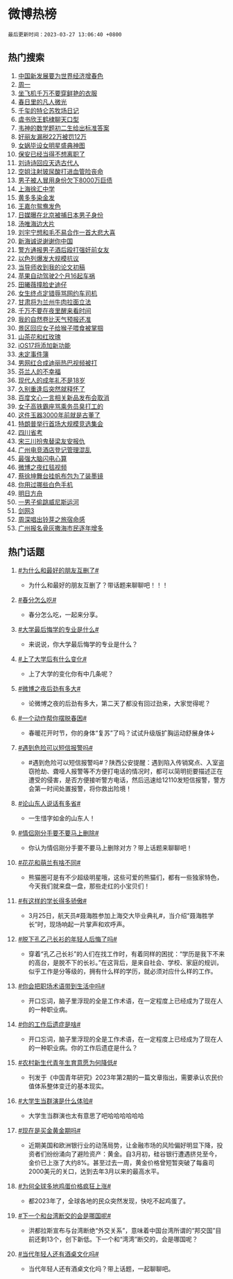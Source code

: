 # 微博热榜

`最后更新时间：2023-03-27 13:06:40 +0800`

## 热门搜索

1. [中国新发展要为世界经济增春色](https://m.weibo.cn/search?containerid=100103type%3D1%26t%3D10%26q%3D%23%E4%B8%AD%E5%9B%BD%E6%96%B0%E5%8F%91%E5%B1%95%E8%A6%81%E4%B8%BA%E4%B8%96%E7%95%8C%E7%BB%8F%E6%B5%8E%E5%A2%9E%E6%98%A5%E8%89%B2%23&stream_entry_id=51&isnewpage=1&extparam=seat%3D1%26pos%3D0%26cate%3D10103%26c_type%3D51%26stream_entry_id%3D51%26filter_type%3Drealtimehot%26dgr%3D0%26display_time%3D1679893598%26pre_seqid%3D167989359896500485297&luicode=10000011&lfid=106003type%253D25%2526t%253D3%2526disable_hot%253D1%2526filter_type%253Drealtimehot)
1. [周一](https://m.weibo.cn/search?containerid=100103type%3D1%26t%3D10%26q%3D%23%E5%91%A8%E4%B8%80%23&stream_entry_id=31&isnewpage=1&extparam=seat%3D1%26flag%3D16%26pos%3D0%26c_type%3D31%26filter_type%3Drealtimehot%26cate%3D5001%26dgr%3D0%26realpos%3D1%26stream_entry_id%3D31%26q%3D%2523%25E5%2591%25A8%25E4%25B8%2580%2523%26band_rank%3D1%26lcate%3D5001%26display_time%3D1679893598%26pre_seqid%3D167989359896500485297&luicode=10000011&lfid=106003type%253D25%2526t%253D3%2526disable_hot%253D1%2526filter_type%253Drealtimehot)
1. [坐飞机千万不要穿鲜艳的衣服](https://m.weibo.cn/search?containerid=100103type%3D1%26t%3D10%26q%3D%23%E5%9D%90%E9%A3%9E%E6%9C%BA%E5%8D%83%E4%B8%87%E4%B8%8D%E8%A6%81%E7%A9%BF%E9%B2%9C%E8%89%B3%E7%9A%84%E8%A1%A3%E6%9C%8D%23&stream_entry_id=31&isnewpage=1&extparam=seat%3D1%26flag%3D2%26pos%3D1%26c_type%3D31%26filter_type%3Drealtimehot%26cate%3D5001%26dgr%3D0%26realpos%3D2%26stream_entry_id%3D31%26q%3D%2523%25E5%259D%2590%25E9%25A3%259E%25E6%259C%25BA%25E5%258D%2583%25E4%25B8%2587%25E4%25B8%258D%25E8%25A6%2581%25E7%25A9%25BF%25E9%25B2%259C%25E8%2589%25B3%25E7%259A%2584%25E8%25A1%25A3%25E6%259C%258D%2523%26band_rank%3D2%26lcate%3D5001%26display_time%3D1679893598%26pre_seqid%3D167989359896500485297&luicode=10000011&lfid=106003type%253D25%2526t%253D3%2526disable_hot%253D1%2526filter_type%253Drealtimehot)
1. [春日里的凡人微光](https://m.weibo.cn/search?containerid=100103type%3D1%26t%3D10%26q%3D%23%E6%98%A5%E6%97%A5%E9%87%8C%E7%9A%84%E5%87%A1%E4%BA%BA%E5%BE%AE%E5%85%89%23&stream_entry_id=31&isnewpage=1&extparam=seat%3D1%26flag%3D0%26pos%3D2%26c_type%3D31%26filter_type%3Drealtimehot%26cate%3D5001%26dgr%3D0%26realpos%3D3%26stream_entry_id%3D31%26q%3D%2523%25E6%2598%25A5%25E6%2597%25A5%25E9%2587%258C%25E7%259A%2584%25E5%2587%25A1%25E4%25BA%25BA%25E5%25BE%25AE%25E5%2585%2589%2523%26band_rank%3D3%26lcate%3D5001%26display_time%3D1679893598%26pre_seqid%3D167989359896500485297&luicode=10000011&lfid=106003type%253D25%2526t%253D3%2526disable_hot%253D1%2526filter_type%253Drealtimehot)
1. [千玺的特仑苏牧场日记](https://m.weibo.cn/search?containerid=100103type%3D1%26t%3D10%26q%3D%23%E5%8D%83%E7%8E%BA%E7%9A%84%E7%89%B9%E4%BB%91%E8%8B%8F%E7%89%A7%E5%9C%BA%E6%97%A5%E8%AE%B0%23&stream_entry_id=31&isnewpage=1&extparam=seat%3D1%26pos%3D3%26c_type%3D31%26filter_type%3Drealtimehot%26adid%3D184126%26cate%3D5001%26dgr%3D0%26stream_entry_id%3D31%26topic_ad%3D1%26q%3D%2523%25E5%258D%2583%25E7%258E%25BA%25E7%259A%2584%25E7%2589%25B9%25E4%25BB%2591%25E8%258B%258F%25E7%2589%25A7%25E5%259C%25BA%25E6%2597%25A5%25E8%25AE%25B0%2523%26band_rank%3D4%26lcate%3D5001%26display_time%3D1679893598%26pre_seqid%3D167989359896500485297&luicode=10000011&lfid=106003type%253D25%2526t%253D3%2526disable_hot%253D1%2526filter_type%253Drealtimehot)
1. [虞书欣王鹤棣聊天口型](https://m.weibo.cn/search?containerid=100103type%3D1%26t%3D10%26q%3D%23%E8%99%9E%E4%B9%A6%E6%AC%A3%E7%8E%8B%E9%B9%A4%E6%A3%A3%E8%81%8A%E5%A4%A9%E5%8F%A3%E5%9E%8B%23&stream_entry_id=31&isnewpage=1&extparam=seat%3D1%26flag%3D0%26pos%3D4%26c_type%3D31%26filter_type%3Drealtimehot%26cate%3D5001%26dgr%3D0%26realpos%3D4%26stream_entry_id%3D31%26q%3D%2523%25E8%2599%259E%25E4%25B9%25A6%25E6%25AC%25A3%25E7%258E%258B%25E9%25B9%25A4%25E6%25A3%25A3%25E8%2581%258A%25E5%25A4%25A9%25E5%258F%25A3%25E5%259E%258B%2523%26band_rank%3D4%26lcate%3D5001%26display_time%3D1679893598%26pre_seqid%3D167989359896500485297&luicode=10000011&lfid=106003type%253D25%2526t%253D3%2526disable_hot%253D1%2526filter_type%253Drealtimehot)
1. [韦神的数学题初二生给出标准答案](https://m.weibo.cn/search?containerid=100103type%3D1%26t%3D10%26q%3D%23%E9%9F%A6%E7%A5%9E%E7%9A%84%E6%95%B0%E5%AD%A6%E9%A2%98%E5%88%9D%E4%BA%8C%E7%94%9F%E7%BB%99%E5%87%BA%E6%A0%87%E5%87%86%E7%AD%94%E6%A1%88%23&stream_entry_id=31&isnewpage=1&extparam=seat%3D1%26flag%3D0%26pos%3D5%26c_type%3D31%26filter_type%3Drealtimehot%26cate%3D5001%26dgr%3D0%26realpos%3D5%26stream_entry_id%3D31%26q%3D%2523%25E9%259F%25A6%25E7%25A5%259E%25E7%259A%2584%25E6%2595%25B0%25E5%25AD%25A6%25E9%25A2%2598%25E5%2588%259D%25E4%25BA%258C%25E7%2594%259F%25E7%25BB%2599%25E5%2587%25BA%25E6%25A0%2587%25E5%2587%2586%25E7%25AD%2594%25E6%25A1%2588%2523%26band_rank%3D5%26lcate%3D5001%26display_time%3D1679893598%26pre_seqid%3D167989359896500485297&luicode=10000011&lfid=106003type%253D25%2526t%253D3%2526disable_hot%253D1%2526filter_type%253Drealtimehot)
1. [好丽友漏税22万被罚12万](https://m.weibo.cn/search?containerid=100103type%3D1%26t%3D10%26q%3D%23%E5%A5%BD%E4%B8%BD%E5%8F%8B%E6%BC%8F%E7%A8%8E22%E4%B8%87%E8%A2%AB%E7%BD%9A12%E4%B8%87%23&stream_entry_id=31&isnewpage=1&extparam=seat%3D1%26flag%3D1%26pos%3D6%26c_type%3D31%26filter_type%3Drealtimehot%26cate%3D5001%26dgr%3D0%26realpos%3D6%26stream_entry_id%3D31%26q%3D%2523%25E5%25A5%25BD%25E4%25B8%25BD%25E5%258F%258B%25E6%25BC%258F%25E7%25A8%258E22%25E4%25B8%2587%25E8%25A2%25AB%25E7%25BD%259A12%25E4%25B8%2587%2523%26band_rank%3D6%26lcate%3D5001%26display_time%3D1679893598%26pre_seqid%3D167989359896500485297&luicode=10000011&lfid=106003type%253D25%2526t%253D3%2526disable_hot%253D1%2526filter_type%253Drealtimehot)
1. [女娲毕设女明星盛典神图](https://m.weibo.cn/search?containerid=100103type%3D1%26t%3D10%26q%3D%23%E5%A5%B3%E5%A8%B2%E6%AF%95%E8%AE%BE%E5%A5%B3%E6%98%8E%E6%98%9F%E7%9B%9B%E5%85%B8%E7%A5%9E%E5%9B%BE%23&stream_entry_id=31&isnewpage=1&extparam=seat%3D1%26pos%3D7%26c_type%3D31%26filter_type%3Drealtimehot%26adid%3D184004%26cate%3D5001%26dgr%3D0%26stream_entry_id%3D31%26topic_ad%3D1%26q%3D%2523%25E5%25A5%25B3%25E5%25A8%25B2%25E6%25AF%2595%25E8%25AE%25BE%25E5%25A5%25B3%25E6%2598%258E%25E6%2598%259F%25E7%259B%259B%25E5%2585%25B8%25E7%25A5%259E%25E5%259B%25BE%2523%26band_rank%3D7%26lcate%3D5001%26display_time%3D1679893598%26pre_seqid%3D167989359896500485297&luicode=10000011&lfid=106003type%253D25%2526t%253D3%2526disable_hot%253D1%2526filter_type%253Drealtimehot)
1. [保安已经当得不想离职了](https://m.weibo.cn/search?containerid=100103type%3D1%26t%3D10%26q%3D%23%E4%BF%9D%E5%AE%89%E5%B7%B2%E7%BB%8F%E5%BD%93%E5%BE%97%E4%B8%8D%E6%83%B3%E7%A6%BB%E8%81%8C%E4%BA%86%23&stream_entry_id=31&isnewpage=1&extparam=seat%3D1%26flag%3D1%26pos%3D8%26c_type%3D31%26filter_type%3Drealtimehot%26cate%3D5001%26dgr%3D0%26realpos%3D7%26stream_entry_id%3D31%26q%3D%2523%25E4%25BF%259D%25E5%25AE%2589%25E5%25B7%25B2%25E7%25BB%258F%25E5%25BD%2593%25E5%25BE%2597%25E4%25B8%258D%25E6%2583%25B3%25E7%25A6%25BB%25E8%2581%258C%25E4%25BA%2586%2523%26band_rank%3D7%26lcate%3D5001%26display_time%3D1679893598%26pre_seqid%3D167989359896500485297&luicode=10000011&lfid=106003type%253D25%2526t%253D3%2526disable_hot%253D1%2526filter_type%253Drealtimehot)
1. [刘诗诗回应天选古代人](https://m.weibo.cn/search?containerid=100103type%3D1%26t%3D10%26q%3D%23%E5%88%98%E8%AF%97%E8%AF%97%E5%9B%9E%E5%BA%94%E5%A4%A9%E9%80%89%E5%8F%A4%E4%BB%A3%E4%BA%BA%23&stream_entry_id=31&isnewpage=1&extparam=seat%3D1%26flag%3D0%26pos%3D9%26c_type%3D31%26filter_type%3Drealtimehot%26cate%3D5001%26dgr%3D0%26realpos%3D8%26stream_entry_id%3D31%26q%3D%2523%25E5%2588%2598%25E8%25AF%2597%25E8%25AF%2597%25E5%259B%259E%25E5%25BA%2594%25E5%25A4%25A9%25E9%2580%2589%25E5%258F%25A4%25E4%25BB%25A3%25E4%25BA%25BA%2523%26band_rank%3D8%26lcate%3D5001%26display_time%3D1679893598%26pre_seqid%3D167989359896500485297&luicode=10000011&lfid=106003type%253D25%2526t%253D3%2526disable_hot%253D1%2526filter_type%253Drealtimehot)
1. [空姐注射玻尿酸打进血管险丧命](https://m.weibo.cn/search?containerid=100103type%3D1%26t%3D10%26q%3D%23%E7%A9%BA%E5%A7%90%E6%B3%A8%E5%B0%84%E7%8E%BB%E5%B0%BF%E9%85%B8%E6%89%93%E8%BF%9B%E8%A1%80%E7%AE%A1%E9%99%A9%E4%B8%A7%E5%91%BD%23&stream_entry_id=31&isnewpage=1&extparam=seat%3D1%26flag%3D2%26pos%3D10%26c_type%3D31%26filter_type%3Drealtimehot%26cate%3D5001%26dgr%3D0%26realpos%3D9%26stream_entry_id%3D31%26q%3D%2523%25E7%25A9%25BA%25E5%25A7%2590%25E6%25B3%25A8%25E5%25B0%2584%25E7%258E%25BB%25E5%25B0%25BF%25E9%2585%25B8%25E6%2589%2593%25E8%25BF%259B%25E8%25A1%2580%25E7%25AE%25A1%25E9%2599%25A9%25E4%25B8%25A7%25E5%2591%25BD%2523%26band_rank%3D9%26lcate%3D5001%26display_time%3D1679893598%26pre_seqid%3D167989359896500485297&luicode=10000011&lfid=106003type%253D25%2526t%253D3%2526disable_hot%253D1%2526filter_type%253Drealtimehot)
1. [男子被人冒用身份欠下8000万巨债](https://m.weibo.cn/search?containerid=100103type%3D1%26t%3D10%26q%3D%23%E7%94%B7%E5%AD%90%E8%A2%AB%E4%BA%BA%E5%86%92%E7%94%A8%E8%BA%AB%E4%BB%BD%E6%AC%A0%E4%B8%8B8000%E4%B8%87%E5%B7%A8%E5%80%BA%23&stream_entry_id=31&isnewpage=1&extparam=seat%3D1%26flag%3D0%26pos%3D11%26c_type%3D31%26filter_type%3Drealtimehot%26cate%3D5001%26dgr%3D0%26realpos%3D10%26stream_entry_id%3D31%26q%3D%2523%25E7%2594%25B7%25E5%25AD%2590%25E8%25A2%25AB%25E4%25BA%25BA%25E5%2586%2592%25E7%2594%25A8%25E8%25BA%25AB%25E4%25BB%25BD%25E6%25AC%25A0%25E4%25B8%258B8000%25E4%25B8%2587%25E5%25B7%25A8%25E5%2580%25BA%2523%26band_rank%3D10%26lcate%3D5001%26display_time%3D1679893598%26pre_seqid%3D167989359896500485297&luicode=10000011&lfid=106003type%253D25%2526t%253D3%2526disable_hot%253D1%2526filter_type%253Drealtimehot)
1. [上海徐汇中学](https://m.weibo.cn/search?containerid=100103type%3D1%26t%3D10%26q%3D%E4%B8%8A%E6%B5%B7%E5%BE%90%E6%B1%87%E4%B8%AD%E5%AD%A6&stream_entry_id=31&isnewpage=1&extparam=seat%3D1%26flag%3D1%26pos%3D12%26c_type%3D31%26filter_type%3Drealtimehot%26cate%3D5001%26dgr%3D0%26realpos%3D11%26stream_entry_id%3D31%26q%3D%25E4%25B8%258A%25E6%25B5%25B7%25E5%25BE%2590%25E6%25B1%2587%25E4%25B8%25AD%25E5%25AD%25A6%26band_rank%3D11%26lcate%3D5001%26display_time%3D1679893598%26pre_seqid%3D167989359896500485297&luicode=10000011&lfid=106003type%253D25%2526t%253D3%2526disable_hot%253D1%2526filter_type%253Drealtimehot)
1. [黄多多染金发](https://m.weibo.cn/search?containerid=100103type%3D1%26t%3D10%26q%3D%23%E9%BB%84%E5%A4%9A%E5%A4%9A%E6%9F%93%E9%87%91%E5%8F%91%23&stream_entry_id=31&isnewpage=1&extparam=seat%3D1%26flag%3D2%26pos%3D13%26c_type%3D31%26filter_type%3Drealtimehot%26cate%3D5001%26dgr%3D0%26realpos%3D12%26stream_entry_id%3D31%26q%3D%2523%25E9%25BB%2584%25E5%25A4%259A%25E5%25A4%259A%25E6%259F%2593%25E9%2587%2591%25E5%258F%2591%2523%26band_rank%3D12%26lcate%3D5001%26display_time%3D1679893598%26pre_seqid%3D167989359896500485297&luicode=10000011&lfid=106003type%253D25%2526t%253D3%2526disable_hot%253D1%2526filter_type%253Drealtimehot)
1. [王嘉尔鸳鸯发色](https://m.weibo.cn/search?containerid=100103type%3D1%26t%3D10%26q%3D%23%E7%8E%8B%E5%98%89%E5%B0%94%E9%B8%B3%E9%B8%AF%E5%8F%91%E8%89%B2%23&stream_entry_id=31&isnewpage=1&extparam=seat%3D1%26flag%3D1%26pos%3D14%26c_type%3D31%26filter_type%3Drealtimehot%26cate%3D5001%26dgr%3D0%26realpos%3D13%26stream_entry_id%3D31%26q%3D%2523%25E7%258E%258B%25E5%2598%2589%25E5%25B0%2594%25E9%25B8%25B3%25E9%25B8%25AF%25E5%258F%2591%25E8%2589%25B2%2523%26band_rank%3D13%26lcate%3D5001%26display_time%3D1679893598%26pre_seqid%3D167989359896500485297&luicode=10000011&lfid=106003type%253D25%2526t%253D3%2526disable_hot%253D1%2526filter_type%253Drealtimehot)
1. [日媒曝在北京被捕日本男子身份](https://m.weibo.cn/search?containerid=100103type%3D1%26t%3D10%26q%3D%23%E6%97%A5%E5%AA%92%E6%9B%9D%E5%9C%A8%E5%8C%97%E4%BA%AC%E8%A2%AB%E6%8D%95%E6%97%A5%E6%9C%AC%E7%94%B7%E5%AD%90%E8%BA%AB%E4%BB%BD%23&stream_entry_id=31&isnewpage=1&extparam=seat%3D1%26flag%3D1%26pos%3D15%26c_type%3D31%26filter_type%3Drealtimehot%26cate%3D5001%26dgr%3D0%26realpos%3D14%26stream_entry_id%3D31%26q%3D%2523%25E6%2597%25A5%25E5%25AA%2592%25E6%259B%259D%25E5%259C%25A8%25E5%258C%2597%25E4%25BA%25AC%25E8%25A2%25AB%25E6%258D%2595%25E6%2597%25A5%25E6%259C%25AC%25E7%2594%25B7%25E5%25AD%2590%25E8%25BA%25AB%25E4%25BB%25BD%2523%26band_rank%3D14%26lcate%3D5001%26display_time%3D1679893598%26pre_seqid%3D167989359896500485297&luicode=10000011&lfid=106003type%253D25%2526t%253D3%2526disable_hot%253D1%2526filter_type%253Drealtimehot)
1. [汤唯海边大片](https://m.weibo.cn/search?containerid=100103type%3D1%26t%3D10%26q%3D%23%E6%B1%A4%E5%94%AF%E6%B5%B7%E8%BE%B9%E5%A4%A7%E7%89%87%23&stream_entry_id=31&isnewpage=1&extparam=seat%3D1%26flag%3D0%26pos%3D16%26c_type%3D31%26filter_type%3Drealtimehot%26adid%3D184158%26cate%3D5001%26dgr%3D0%26realpos%3D15%26stream_entry_id%3D31%26q%3D%2523%25E6%25B1%25A4%25E5%2594%25AF%25E6%25B5%25B7%25E8%25BE%25B9%25E5%25A4%25A7%25E7%2589%2587%2523%26band_rank%3D15%26lcate%3D5001%26display_time%3D1679893598%26pre_seqid%3D167989359896500485297&luicode=10000011&lfid=106003type%253D25%2526t%253D3%2526disable_hot%253D1%2526filter_type%253Drealtimehot)
1. [刘宇宁想和毛不易合作一首大悲大喜](https://m.weibo.cn/search?containerid=100103type%3D1%26t%3D10%26q%3D%23%E5%88%98%E5%AE%87%E5%AE%81%E6%83%B3%E5%92%8C%E6%AF%9B%E4%B8%8D%E6%98%93%E5%90%88%E4%BD%9C%E4%B8%80%E9%A6%96%E5%A4%A7%E6%82%B2%E5%A4%A7%E5%96%9C%23&stream_entry_id=31&isnewpage=1&extparam=seat%3D1%26flag%3D1%26pos%3D17%26c_type%3D31%26filter_type%3Drealtimehot%26cate%3D5001%26dgr%3D0%26realpos%3D16%26stream_entry_id%3D31%26q%3D%2523%25E5%2588%2598%25E5%25AE%2587%25E5%25AE%2581%25E6%2583%25B3%25E5%2592%258C%25E6%25AF%259B%25E4%25B8%258D%25E6%2598%2593%25E5%2590%2588%25E4%25BD%259C%25E4%25B8%2580%25E9%25A6%2596%25E5%25A4%25A7%25E6%2582%25B2%25E5%25A4%25A7%25E5%2596%259C%2523%26band_rank%3D16%26lcate%3D5001%26display_time%3D1679893598%26pre_seqid%3D167989359896500485297&luicode=10000011&lfid=106003type%253D25%2526t%253D3%2526disable_hot%253D1%2526filter_type%253Drealtimehot)
1. [新海诚说谢谢你中国](https://m.weibo.cn/search?containerid=100103type%3D1%26t%3D10%26q%3D%23%E6%96%B0%E6%B5%B7%E8%AF%9A%E8%AF%B4%E8%B0%A2%E8%B0%A2%E4%BD%A0%E4%B8%AD%E5%9B%BD%23&stream_entry_id=31&isnewpage=1&extparam=seat%3D1%26flag%3D1%26pos%3D18%26c_type%3D31%26filter_type%3Drealtimehot%26cate%3D5001%26dgr%3D0%26realpos%3D17%26stream_entry_id%3D31%26q%3D%2523%25E6%2596%25B0%25E6%25B5%25B7%25E8%25AF%259A%25E8%25AF%25B4%25E8%25B0%25A2%25E8%25B0%25A2%25E4%25BD%25A0%25E4%25B8%25AD%25E5%259B%25BD%2523%26band_rank%3D17%26lcate%3D5001%26display_time%3D1679893598%26pre_seqid%3D167989359896500485297&luicode=10000011&lfid=106003type%253D25%2526t%253D3%2526disable_hot%253D1%2526filter_type%253Drealtimehot)
1. [警方通报男子酒后殴打强奸前女友](https://m.weibo.cn/search?containerid=100103type%3D1%26t%3D10%26q%3D%23%E8%AD%A6%E6%96%B9%E9%80%9A%E6%8A%A5%E7%94%B7%E5%AD%90%E9%85%92%E5%90%8E%E6%AE%B4%E6%89%93%E5%BC%BA%E5%A5%B8%E5%89%8D%E5%A5%B3%E5%8F%8B%23&stream_entry_id=31&isnewpage=1&extparam=seat%3D1%26flag%3D0%26pos%3D19%26c_type%3D31%26filter_type%3Drealtimehot%26cate%3D5001%26dgr%3D0%26realpos%3D18%26stream_entry_id%3D31%26q%3D%2523%25E8%25AD%25A6%25E6%2596%25B9%25E9%2580%259A%25E6%258A%25A5%25E7%2594%25B7%25E5%25AD%2590%25E9%2585%2592%25E5%2590%258E%25E6%25AE%25B4%25E6%2589%2593%25E5%25BC%25BA%25E5%25A5%25B8%25E5%2589%258D%25E5%25A5%25B3%25E5%258F%258B%2523%26band_rank%3D18%26lcate%3D5001%26display_time%3D1679893598%26pre_seqid%3D167989359896500485297&luicode=10000011&lfid=106003type%253D25%2526t%253D3%2526disable_hot%253D1%2526filter_type%253Drealtimehot)
1. [以色列爆发大规模抗议](https://m.weibo.cn/search?containerid=100103type%3D1%26t%3D10%26q%3D%23%E4%BB%A5%E8%89%B2%E5%88%97%E7%88%86%E5%8F%91%E5%A4%A7%E8%A7%84%E6%A8%A1%E6%8A%97%E8%AE%AE%23&stream_entry_id=31&isnewpage=1&extparam=seat%3D1%26flag%3D0%26pos%3D20%26c_type%3D31%26filter_type%3Drealtimehot%26cate%3D5001%26dgr%3D0%26realpos%3D19%26stream_entry_id%3D31%26q%3D%2523%25E4%25BB%25A5%25E8%2589%25B2%25E5%2588%2597%25E7%2588%2586%25E5%258F%2591%25E5%25A4%25A7%25E8%25A7%2584%25E6%25A8%25A1%25E6%258A%2597%25E8%25AE%25AE%2523%26band_rank%3D19%26lcate%3D5001%26display_time%3D1679893598%26pre_seqid%3D167989359896500485297&luicode=10000011&lfid=106003type%253D25%2526t%253D3%2526disable_hot%253D1%2526filter_type%253Drealtimehot)
1. [当导师收到我的论文初稿](https://m.weibo.cn/search?containerid=100103type%3D1%26t%3D10%26q%3D%23%E5%BD%93%E5%AF%BC%E5%B8%88%E6%94%B6%E5%88%B0%E6%88%91%E7%9A%84%E8%AE%BA%E6%96%87%E5%88%9D%E7%A8%BF%23&stream_entry_id=31&isnewpage=1&extparam=seat%3D1%26flag%3D1%26pos%3D21%26c_type%3D31%26filter_type%3Drealtimehot%26cate%3D5001%26dgr%3D0%26realpos%3D20%26stream_entry_id%3D31%26q%3D%2523%25E5%25BD%2593%25E5%25AF%25BC%25E5%25B8%2588%25E6%2594%25B6%25E5%2588%25B0%25E6%2588%2591%25E7%259A%2584%25E8%25AE%25BA%25E6%2596%2587%25E5%2588%259D%25E7%25A8%25BF%2523%26band_rank%3D20%26lcate%3D5001%26display_time%3D1679893598%26pre_seqid%3D167989359896500485297&luicode=10000011&lfid=106003type%253D25%2526t%253D3%2526disable_hot%253D1%2526filter_type%253Drealtimehot)
1. [苹果自动驾驶2个月16起车祸](https://m.weibo.cn/search?containerid=100103type%3D1%26t%3D10%26q%3D%23%E8%8B%B9%E6%9E%9C%E8%87%AA%E5%8A%A8%E9%A9%BE%E9%A9%B62%E4%B8%AA%E6%9C%8816%E8%B5%B7%E8%BD%A6%E7%A5%B8%23&stream_entry_id=31&isnewpage=1&extparam=seat%3D1%26flag%3D0%26pos%3D22%26c_type%3D31%26filter_type%3Drealtimehot%26cate%3D5001%26dgr%3D0%26realpos%3D21%26stream_entry_id%3D31%26q%3D%2523%25E8%258B%25B9%25E6%259E%259C%25E8%2587%25AA%25E5%258A%25A8%25E9%25A9%25BE%25E9%25A9%25B62%25E4%25B8%25AA%25E6%259C%258816%25E8%25B5%25B7%25E8%25BD%25A6%25E7%25A5%25B8%2523%26band_rank%3D21%26lcate%3D5001%26display_time%3D1679893598%26pre_seqid%3D167989359896500485297&luicode=10000011&lfid=106003type%253D25%2526t%253D3%2526disable_hot%253D1%2526filter_type%253Drealtimehot)
1. [田曦薇撞脸史迪仔](https://m.weibo.cn/search?containerid=100103type%3D1%26t%3D10%26q%3D%23%E7%94%B0%E6%9B%A6%E8%96%87%E6%92%9E%E8%84%B8%E5%8F%B2%E8%BF%AA%E4%BB%94%23&stream_entry_id=31&isnewpage=1&extparam=seat%3D1%26flag%3D0%26pos%3D23%26c_type%3D31%26filter_type%3Drealtimehot%26cate%3D5001%26dgr%3D0%26realpos%3D22%26stream_entry_id%3D31%26q%3D%2523%25E7%2594%25B0%25E6%259B%25A6%25E8%2596%2587%25E6%2592%259E%25E8%2584%25B8%25E5%258F%25B2%25E8%25BF%25AA%25E4%25BB%2594%2523%26band_rank%3D22%26lcate%3D5001%26display_time%3D1679893598%26pre_seqid%3D167989359896500485297&luicode=10000011&lfid=106003type%253D25%2526t%253D3%2526disable_hot%253D1%2526filter_type%253Drealtimehot)
1. [女生终点定错辱骂网约车司机](https://m.weibo.cn/search?containerid=100103type%3D1%26t%3D10%26q%3D%23%E5%A5%B3%E7%94%9F%E7%BB%88%E7%82%B9%E5%AE%9A%E9%94%99%E8%BE%B1%E9%AA%82%E7%BD%91%E7%BA%A6%E8%BD%A6%E5%8F%B8%E6%9C%BA%23&stream_entry_id=31&isnewpage=1&extparam=seat%3D1%26flag%3D0%26pos%3D24%26c_type%3D31%26filter_type%3Drealtimehot%26cate%3D5001%26dgr%3D0%26realpos%3D23%26stream_entry_id%3D31%26q%3D%2523%25E5%25A5%25B3%25E7%2594%259F%25E7%25BB%2588%25E7%2582%25B9%25E5%25AE%259A%25E9%2594%2599%25E8%25BE%25B1%25E9%25AA%2582%25E7%25BD%2591%25E7%25BA%25A6%25E8%25BD%25A6%25E5%258F%25B8%25E6%259C%25BA%2523%26band_rank%3D23%26lcate%3D5001%26display_time%3D1679893598%26pre_seqid%3D167989359896500485297&luicode=10000011&lfid=106003type%253D25%2526t%253D3%2526disable_hot%253D1%2526filter_type%253Drealtimehot)
1. [甘肃将为兰州牛肉拉面立法](https://m.weibo.cn/search?containerid=100103type%3D1%26t%3D10%26q%3D%23%E7%94%98%E8%82%83%E5%B0%86%E4%B8%BA%E5%85%B0%E5%B7%9E%E7%89%9B%E8%82%89%E6%8B%89%E9%9D%A2%E7%AB%8B%E6%B3%95%23&stream_entry_id=31&isnewpage=1&extparam=seat%3D1%26flag%3D0%26pos%3D25%26c_type%3D31%26filter_type%3Drealtimehot%26cate%3D5001%26dgr%3D0%26realpos%3D24%26stream_entry_id%3D31%26q%3D%2523%25E7%2594%2598%25E8%2582%2583%25E5%25B0%2586%25E4%25B8%25BA%25E5%2585%25B0%25E5%25B7%259E%25E7%2589%259B%25E8%2582%2589%25E6%258B%2589%25E9%259D%25A2%25E7%25AB%258B%25E6%25B3%2595%2523%26band_rank%3D24%26lcate%3D5001%26display_time%3D1679893598%26pre_seqid%3D167989359896500485297&luicode=10000011&lfid=106003type%253D25%2526t%253D3%2526disable_hot%253D1%2526filter_type%253Drealtimehot)
1. [千万不要在夜里醒来看时间](https://m.weibo.cn/search?containerid=100103type%3D1%26t%3D10%26q%3D%23%E5%8D%83%E4%B8%87%E4%B8%8D%E8%A6%81%E5%9C%A8%E5%A4%9C%E9%87%8C%E9%86%92%E6%9D%A5%E7%9C%8B%E6%97%B6%E9%97%B4%23&stream_entry_id=31&isnewpage=1&extparam=seat%3D1%26flag%3D2%26pos%3D26%26c_type%3D31%26filter_type%3Drealtimehot%26cate%3D5001%26dgr%3D0%26realpos%3D25%26stream_entry_id%3D31%26q%3D%2523%25E5%258D%2583%25E4%25B8%2587%25E4%25B8%258D%25E8%25A6%2581%25E5%259C%25A8%25E5%25A4%259C%25E9%2587%258C%25E9%2586%2592%25E6%259D%25A5%25E7%259C%258B%25E6%2597%25B6%25E9%2597%25B4%2523%26band_rank%3D25%26lcate%3D5001%26display_time%3D1679893598%26pre_seqid%3D167989359896500485297&luicode=10000011&lfid=106003type%253D25%2526t%253D3%2526disable_hot%253D1%2526filter_type%253Drealtimehot)
1. [我的自然卷比天气预报还准](https://m.weibo.cn/search?containerid=100103type%3D1%26t%3D10%26q%3D%23%E6%88%91%E7%9A%84%E8%87%AA%E7%84%B6%E5%8D%B7%E6%AF%94%E5%A4%A9%E6%B0%94%E9%A2%84%E6%8A%A5%E8%BF%98%E5%87%86%23&stream_entry_id=31&isnewpage=1&extparam=seat%3D1%26flag%3D0%26pos%3D27%26c_type%3D31%26filter_type%3Drealtimehot%26cate%3D5001%26dgr%3D0%26realpos%3D26%26stream_entry_id%3D31%26q%3D%2523%25E6%2588%2591%25E7%259A%2584%25E8%2587%25AA%25E7%2584%25B6%25E5%258D%25B7%25E6%25AF%2594%25E5%25A4%25A9%25E6%25B0%2594%25E9%25A2%2584%25E6%258A%25A5%25E8%25BF%2598%25E5%2587%2586%2523%26band_rank%3D26%26lcate%3D5001%26display_time%3D1679893598%26pre_seqid%3D167989359896500485297&luicode=10000011&lfid=106003type%253D25%2526t%253D3%2526disable_hot%253D1%2526filter_type%253Drealtimehot)
1. [景区回应女子给猴子喂食被掌掴](https://m.weibo.cn/search?containerid=100103type%3D1%26t%3D10%26q%3D%23%E6%99%AF%E5%8C%BA%E5%9B%9E%E5%BA%94%E5%A5%B3%E5%AD%90%E7%BB%99%E7%8C%B4%E5%AD%90%E5%96%82%E9%A3%9F%E8%A2%AB%E6%8E%8C%E6%8E%B4%23&stream_entry_id=31&isnewpage=1&extparam=seat%3D1%26flag%3D0%26pos%3D28%26c_type%3D31%26filter_type%3Drealtimehot%26cate%3D5001%26dgr%3D0%26realpos%3D27%26stream_entry_id%3D31%26q%3D%2523%25E6%2599%25AF%25E5%258C%25BA%25E5%259B%259E%25E5%25BA%2594%25E5%25A5%25B3%25E5%25AD%2590%25E7%25BB%2599%25E7%258C%25B4%25E5%25AD%2590%25E5%2596%2582%25E9%25A3%259F%25E8%25A2%25AB%25E6%258E%258C%25E6%258E%25B4%2523%26band_rank%3D27%26lcate%3D5001%26display_time%3D1679893598%26pre_seqid%3D167989359896500485297&luicode=10000011&lfid=106003type%253D25%2526t%253D3%2526disable_hot%253D1%2526filter_type%253Drealtimehot)
1. [山茶花和红玫瑰](https://m.weibo.cn/search?containerid=100103type%3D1%26t%3D10%26q%3D%23%E5%B1%B1%E8%8C%B6%E8%8A%B1%E5%92%8C%E7%BA%A2%E7%8E%AB%E7%91%B0%23&stream_entry_id=31&isnewpage=1&extparam=seat%3D1%26flag%3D0%26pos%3D29%26c_type%3D31%26filter_type%3Drealtimehot%26cate%3D5001%26dgr%3D0%26realpos%3D28%26stream_entry_id%3D31%26q%3D%2523%25E5%25B1%25B1%25E8%258C%25B6%25E8%258A%25B1%25E5%2592%258C%25E7%25BA%25A2%25E7%258E%25AB%25E7%2591%25B0%2523%26band_rank%3D28%26lcate%3D5001%26display_time%3D1679893598%26pre_seqid%3D167989359896500485297&luicode=10000011&lfid=106003type%253D25%2526t%253D3%2526disable_hot%253D1%2526filter_type%253Drealtimehot)
1. [iOS17将添加新功能](https://m.weibo.cn/search?containerid=100103type%3D1%26t%3D10%26q%3D%23iOS17%E5%B0%86%E6%B7%BB%E5%8A%A0%E6%96%B0%E5%8A%9F%E8%83%BD%23&stream_entry_id=31&isnewpage=1&extparam=seat%3D1%26flag%3D0%26pos%3D30%26c_type%3D31%26filter_type%3Drealtimehot%26cate%3D5001%26dgr%3D0%26realpos%3D29%26stream_entry_id%3D31%26q%3D%2523iOS17%25E5%25B0%2586%25E6%25B7%25BB%25E5%258A%25A0%25E6%2596%25B0%25E5%258A%259F%25E8%2583%25BD%2523%26band_rank%3D29%26lcate%3D5001%26display_time%3D1679893598%26pre_seqid%3D167989359896500485297&luicode=10000011&lfid=106003type%253D25%2526t%253D3%2526disable_hot%253D1%2526filter_type%253Drealtimehot)
1. [未定事件簿](https://m.weibo.cn/search?containerid=100103type%3D1%26t%3D10%26q%3D%23%E6%9C%AA%E5%AE%9A%E4%BA%8B%E4%BB%B6%E7%B0%BF%23&stream_entry_id=31&isnewpage=1&extparam=seat%3D1%26flag%3D1%26pos%3D31%26c_type%3D31%26filter_type%3Drealtimehot%26cate%3D5001%26dgr%3D0%26realpos%3D30%26stream_entry_id%3D31%26q%3D%2523%25E6%259C%25AA%25E5%25AE%259A%25E4%25BA%258B%25E4%25BB%25B6%25E7%25B0%25BF%2523%26band_rank%3D30%26lcate%3D5001%26display_time%3D1679893598%26pre_seqid%3D167989359896500485297&luicode=10000011&lfid=106003type%253D25%2526t%253D3%2526disable_hot%253D1%2526filter_type%253Drealtimehot)
1. [男网红合成迪丽热巴视频被打](https://m.weibo.cn/search?containerid=100103type%3D1%26t%3D10%26q%3D%23%E7%94%B7%E7%BD%91%E7%BA%A2%E5%90%88%E6%88%90%E8%BF%AA%E4%B8%BD%E7%83%AD%E5%B7%B4%E8%A7%86%E9%A2%91%E8%A2%AB%E6%89%93%23&stream_entry_id=31&isnewpage=1&extparam=seat%3D1%26flag%3D0%26pos%3D32%26c_type%3D31%26filter_type%3Drealtimehot%26cate%3D5001%26dgr%3D0%26realpos%3D31%26stream_entry_id%3D31%26q%3D%2523%25E7%2594%25B7%25E7%25BD%2591%25E7%25BA%25A2%25E5%2590%2588%25E6%2588%2590%25E8%25BF%25AA%25E4%25B8%25BD%25E7%2583%25AD%25E5%25B7%25B4%25E8%25A7%2586%25E9%25A2%2591%25E8%25A2%25AB%25E6%2589%2593%2523%26band_rank%3D31%26lcate%3D5001%26display_time%3D1679893598%26pre_seqid%3D167989359896500485297&luicode=10000011&lfid=106003type%253D25%2526t%253D3%2526disable_hot%253D1%2526filter_type%253Drealtimehot)
1. [芬兰人的不幸福](https://m.weibo.cn/search?containerid=100103type%3D1%26t%3D10%26q%3D%E8%8A%AC%E5%85%B0%E4%BA%BA%E7%9A%84%E4%B8%8D%E5%B9%B8%E7%A6%8F&stream_entry_id=31&isnewpage=1&extparam=seat%3D1%26flag%3D1%26pos%3D33%26c_type%3D31%26filter_type%3Drealtimehot%26cate%3D5001%26dgr%3D0%26realpos%3D32%26stream_entry_id%3D31%26q%3D%25E8%258A%25AC%25E5%2585%25B0%25E4%25BA%25BA%25E7%259A%2584%25E4%25B8%258D%25E5%25B9%25B8%25E7%25A6%258F%26band_rank%3D32%26lcate%3D5001%26display_time%3D1679893598%26pre_seqid%3D167989359896500485297&luicode=10000011&lfid=106003type%253D25%2526t%253D3%2526disable_hot%253D1%2526filter_type%253Drealtimehot)
1. [现代人的成年礼不是18岁](https://m.weibo.cn/search?containerid=100103type%3D1%26t%3D10%26q%3D%E7%8E%B0%E4%BB%A3%E4%BA%BA%E7%9A%84%E6%88%90%E5%B9%B4%E7%A4%BC%E4%B8%8D%E6%98%AF18%E5%B2%81&stream_entry_id=31&isnewpage=1&extparam=seat%3D1%26flag%3D1%26pos%3D34%26c_type%3D31%26filter_type%3Drealtimehot%26cate%3D5001%26dgr%3D0%26realpos%3D33%26stream_entry_id%3D31%26q%3D%25E7%258E%25B0%25E4%25BB%25A3%25E4%25BA%25BA%25E7%259A%2584%25E6%2588%2590%25E5%25B9%25B4%25E7%25A4%25BC%25E4%25B8%258D%25E6%2598%25AF18%25E5%25B2%2581%26band_rank%3D33%26lcate%3D5001%26display_time%3D1679893598%26pre_seqid%3D167989359896500485297&luicode=10000011&lfid=106003type%253D25%2526t%253D3%2526disable_hot%253D1%2526filter_type%253Drealtimehot)
1. [久别重逢后突然就释怀了](https://m.weibo.cn/search?containerid=100103type%3D1%26t%3D10%26q%3D%23%E4%B9%85%E5%88%AB%E9%87%8D%E9%80%A2%E5%90%8E%E7%AA%81%E7%84%B6%E5%B0%B1%E9%87%8A%E6%80%80%E4%BA%86%23&stream_entry_id=31&isnewpage=1&extparam=seat%3D1%26flag%3D0%26pos%3D35%26c_type%3D31%26filter_type%3Drealtimehot%26cate%3D5001%26dgr%3D0%26realpos%3D34%26stream_entry_id%3D31%26q%3D%2523%25E4%25B9%2585%25E5%2588%25AB%25E9%2587%258D%25E9%2580%25A2%25E5%2590%258E%25E7%25AA%2581%25E7%2584%25B6%25E5%25B0%25B1%25E9%2587%258A%25E6%2580%2580%25E4%25BA%2586%2523%26band_rank%3D34%26lcate%3D5001%26display_time%3D1679893598%26pre_seqid%3D167989359896500485297&luicode=10000011&lfid=106003type%253D25%2526t%253D3%2526disable_hot%253D1%2526filter_type%253Drealtimehot)
1. [百度文心一言相关新品发布会取消](https://m.weibo.cn/search?containerid=100103type%3D1%26t%3D10%26q%3D%23%E7%99%BE%E5%BA%A6%E6%96%87%E5%BF%83%E4%B8%80%E8%A8%80%E7%9B%B8%E5%85%B3%E6%96%B0%E5%93%81%E5%8F%91%E5%B8%83%E4%BC%9A%E5%8F%96%E6%B6%88%23&stream_entry_id=31&isnewpage=1&extparam=seat%3D1%26flag%3D1%26pos%3D36%26c_type%3D31%26filter_type%3Drealtimehot%26cate%3D5001%26dgr%3D0%26realpos%3D35%26stream_entry_id%3D31%26q%3D%2523%25E7%2599%25BE%25E5%25BA%25A6%25E6%2596%2587%25E5%25BF%2583%25E4%25B8%2580%25E8%25A8%2580%25E7%259B%25B8%25E5%2585%25B3%25E6%2596%25B0%25E5%2593%2581%25E5%258F%2591%25E5%25B8%2583%25E4%25BC%259A%25E5%258F%2596%25E6%25B6%2588%2523%26band_rank%3D35%26lcate%3D5001%26display_time%3D1679893598%26pre_seqid%3D167989359896500485297&luicode=10000011&lfid=106003type%253D25%2526t%253D3%2526disable_hot%253D1%2526filter_type%253Drealtimehot)
1. [女子高铁霸座骂乘务员臭打工的](https://m.weibo.cn/search?containerid=100103type%3D1%26t%3D10%26q%3D%23%E5%A5%B3%E5%AD%90%E9%AB%98%E9%93%81%E9%9C%B8%E5%BA%A7%E9%AA%82%E4%B9%98%E5%8A%A1%E5%91%98%E8%87%AD%E6%89%93%E5%B7%A5%E7%9A%84%23&stream_entry_id=31&isnewpage=1&extparam=seat%3D1%26flag%3D0%26pos%3D37%26c_type%3D31%26filter_type%3Drealtimehot%26cate%3D5001%26dgr%3D0%26realpos%3D36%26stream_entry_id%3D31%26q%3D%2523%25E5%25A5%25B3%25E5%25AD%2590%25E9%25AB%2598%25E9%2593%2581%25E9%259C%25B8%25E5%25BA%25A7%25E9%25AA%2582%25E4%25B9%2598%25E5%258A%25A1%25E5%2591%2598%25E8%2587%25AD%25E6%2589%2593%25E5%25B7%25A5%25E7%259A%2584%2523%26band_rank%3D36%26lcate%3D5001%26display_time%3D1679893598%26pre_seqid%3D167989359896500485297&luicode=10000011&lfid=106003type%253D25%2526t%253D3%2526disable_hot%253D1%2526filter_type%253Drealtimehot)
1. [这件玉器3000年前就是古董了](https://m.weibo.cn/search?containerid=100103type%3D1%26t%3D10%26q%3D%23%E8%BF%99%E4%BB%B6%E7%8E%89%E5%99%A83000%E5%B9%B4%E5%89%8D%E5%B0%B1%E6%98%AF%E5%8F%A4%E8%91%A3%E4%BA%86%23&stream_entry_id=31&isnewpage=1&extparam=seat%3D1%26flag%3D0%26pos%3D38%26c_type%3D31%26filter_type%3Drealtimehot%26cate%3D5001%26dgr%3D0%26realpos%3D37%26stream_entry_id%3D31%26q%3D%2523%25E8%25BF%2599%25E4%25BB%25B6%25E7%258E%2589%25E5%2599%25A83000%25E5%25B9%25B4%25E5%2589%258D%25E5%25B0%25B1%25E6%2598%25AF%25E5%258F%25A4%25E8%2591%25A3%25E4%25BA%2586%2523%26band_rank%3D37%26lcate%3D5001%26display_time%3D1679893598%26pre_seqid%3D167989359896500485297&luicode=10000011&lfid=106003type%253D25%2526t%253D3%2526disable_hot%253D1%2526filter_type%253Drealtimehot)
1. [特朗普举行首场大规模竞选集会](https://m.weibo.cn/search?containerid=100103type%3D1%26t%3D10%26q%3D%23%E7%89%B9%E6%9C%97%E6%99%AE%E4%B8%BE%E8%A1%8C%E9%A6%96%E5%9C%BA%E5%A4%A7%E8%A7%84%E6%A8%A1%E7%AB%9E%E9%80%89%E9%9B%86%E4%BC%9A%23&stream_entry_id=31&isnewpage=1&extparam=seat%3D1%26flag%3D1%26pos%3D39%26c_type%3D31%26filter_type%3Drealtimehot%26cate%3D5001%26dgr%3D0%26realpos%3D38%26stream_entry_id%3D31%26q%3D%2523%25E7%2589%25B9%25E6%259C%2597%25E6%2599%25AE%25E4%25B8%25BE%25E8%25A1%258C%25E9%25A6%2596%25E5%259C%25BA%25E5%25A4%25A7%25E8%25A7%2584%25E6%25A8%25A1%25E7%25AB%259E%25E9%2580%2589%25E9%259B%2586%25E4%25BC%259A%2523%26band_rank%3D38%26lcate%3D5001%26display_time%3D1679893598%26pre_seqid%3D167989359896500485297&luicode=10000011&lfid=106003type%253D25%2526t%253D3%2526disable_hot%253D1%2526filter_type%253Drealtimehot)
1. [四川省考](https://m.weibo.cn/search?containerid=100103type%3D1%26t%3D10%26q%3D%E5%9B%9B%E5%B7%9D%E7%9C%81%E8%80%83&stream_entry_id=31&isnewpage=1&extparam=seat%3D1%26flag%3D0%26pos%3D40%26c_type%3D31%26filter_type%3Drealtimehot%26cate%3D5001%26dgr%3D0%26realpos%3D39%26stream_entry_id%3D31%26q%3D%25E5%259B%259B%25E5%25B7%259D%25E7%259C%2581%25E8%2580%2583%26band_rank%3D39%26lcate%3D5001%26display_time%3D1679893598%26pre_seqid%3D167989359896500485297&luicode=10000011&lfid=106003type%253D25%2526t%253D3%2526disable_hot%253D1%2526filter_type%253Drealtimehot)
1. [宋三川扮鬼替梁友安报仇](https://m.weibo.cn/search?containerid=100103type%3D1%26t%3D10%26q%3D%23%E5%AE%8B%E4%B8%89%E5%B7%9D%E6%89%AE%E9%AC%BC%E6%9B%BF%E6%A2%81%E5%8F%8B%E5%AE%89%E6%8A%A5%E4%BB%87%23&stream_entry_id=31&isnewpage=1&extparam=seat%3D1%26flag%3D1%26pos%3D41%26c_type%3D31%26filter_type%3Drealtimehot%26cate%3D5001%26dgr%3D0%26realpos%3D40%26stream_entry_id%3D31%26q%3D%2523%25E5%25AE%258B%25E4%25B8%2589%25E5%25B7%259D%25E6%2589%25AE%25E9%25AC%25BC%25E6%259B%25BF%25E6%25A2%2581%25E5%258F%258B%25E5%25AE%2589%25E6%258A%25A5%25E4%25BB%2587%2523%26band_rank%3D40%26lcate%3D5001%26display_time%3D1679893598%26pre_seqid%3D167989359896500485297&luicode=10000011&lfid=106003type%253D25%2526t%253D3%2526disable_hot%253D1%2526filter_type%253Drealtimehot)
1. [广州电竞酒店登记管理混乱](https://m.weibo.cn/search?containerid=100103type%3D1%26t%3D10%26q%3D%23%E5%B9%BF%E5%B7%9E%E7%94%B5%E7%AB%9E%E9%85%92%E5%BA%97%E7%99%BB%E8%AE%B0%E7%AE%A1%E7%90%86%E6%B7%B7%E4%B9%B1%23&stream_entry_id=31&isnewpage=1&extparam=seat%3D1%26flag%3D1%26pos%3D42%26c_type%3D31%26filter_type%3Drealtimehot%26cate%3D5001%26dgr%3D0%26realpos%3D41%26stream_entry_id%3D31%26q%3D%2523%25E5%25B9%25BF%25E5%25B7%259E%25E7%2594%25B5%25E7%25AB%259E%25E9%2585%2592%25E5%25BA%2597%25E7%2599%25BB%25E8%25AE%25B0%25E7%25AE%25A1%25E7%2590%2586%25E6%25B7%25B7%25E4%25B9%25B1%2523%26band_rank%3D41%26lcate%3D5001%26display_time%3D1679893598%26pre_seqid%3D167989359896500485297&luicode=10000011&lfid=106003type%253D25%2526t%253D3%2526disable_hot%253D1%2526filter_type%253Drealtimehot)
1. [最强大脑闪电心算](https://m.weibo.cn/search?containerid=100103type%3D1%26t%3D10%26q%3D%23%E6%9C%80%E5%BC%BA%E5%A4%A7%E8%84%91%E9%97%AA%E7%94%B5%E5%BF%83%E7%AE%97%23&stream_entry_id=31&isnewpage=1&extparam=seat%3D1%26flag%3D0%26pos%3D43%26c_type%3D31%26filter_type%3Drealtimehot%26cate%3D5001%26dgr%3D0%26realpos%3D42%26stream_entry_id%3D31%26q%3D%2523%25E6%259C%2580%25E5%25BC%25BA%25E5%25A4%25A7%25E8%2584%2591%25E9%2597%25AA%25E7%2594%25B5%25E5%25BF%2583%25E7%25AE%2597%2523%26band_rank%3D42%26lcate%3D5001%26display_time%3D1679893598%26pre_seqid%3D167989359896500485297&luicode=10000011&lfid=106003type%253D25%2526t%253D3%2526disable_hot%253D1%2526filter_type%253Drealtimehot)
1. [微博之夜红毯视频](https://m.weibo.cn/search?containerid=100103type%3D1%26t%3D10%26q%3D%23%E5%BE%AE%E5%8D%9A%E4%B9%8B%E5%A4%9C%E7%BA%A2%E6%AF%AF%E8%A7%86%E9%A2%91%23&stream_entry_id=31&isnewpage=1&extparam=seat%3D1%26flag%3D0%26pos%3D44%26c_type%3D31%26filter_type%3Drealtimehot%26cate%3D5001%26dgr%3D0%26realpos%3D43%26stream_entry_id%3D31%26q%3D%2523%25E5%25BE%25AE%25E5%258D%259A%25E4%25B9%258B%25E5%25A4%259C%25E7%25BA%25A2%25E6%25AF%25AF%25E8%25A7%2586%25E9%25A2%2591%2523%26band_rank%3D43%26lcate%3D5001%26display_time%3D1679893598%26pre_seqid%3D167989359896500485297&luicode=10000011&lfid=106003type%253D25%2526t%253D3%2526disable_hot%253D1%2526filter_type%253Drealtimehot)
1. [蔡徐坤舞台挂帆布包为了装墨镜](https://m.weibo.cn/search?containerid=100103type%3D1%26t%3D10%26q%3D%23%E8%94%A1%E5%BE%90%E5%9D%A4%E8%88%9E%E5%8F%B0%E6%8C%82%E5%B8%86%E5%B8%83%E5%8C%85%E4%B8%BA%E4%BA%86%E8%A3%85%E5%A2%A8%E9%95%9C%23&stream_entry_id=31&isnewpage=1&extparam=seat%3D1%26flag%3D0%26pos%3D45%26c_type%3D31%26filter_type%3Drealtimehot%26cate%3D5001%26dgr%3D0%26realpos%3D44%26stream_entry_id%3D31%26q%3D%2523%25E8%2594%25A1%25E5%25BE%2590%25E5%259D%25A4%25E8%2588%259E%25E5%258F%25B0%25E6%258C%2582%25E5%25B8%2586%25E5%25B8%2583%25E5%258C%2585%25E4%25B8%25BA%25E4%25BA%2586%25E8%25A3%2585%25E5%25A2%25A8%25E9%2595%259C%2523%26band_rank%3D44%26lcate%3D5001%26display_time%3D1679893598%26pre_seqid%3D167989359896500485297&luicode=10000011&lfid=106003type%253D25%2526t%253D3%2526disable_hot%253D1%2526filter_type%253Drealtimehot)
1. [你用过哪些白色手机](https://m.weibo.cn/search?containerid=100103type%3D1%26t%3D10%26q%3D%23%E4%BD%A0%E7%94%A8%E8%BF%87%E5%93%AA%E4%BA%9B%E7%99%BD%E8%89%B2%E6%89%8B%E6%9C%BA%23&stream_entry_id=31&isnewpage=1&extparam=seat%3D1%26flag%3D1%26pos%3D46%26c_type%3D31%26filter_type%3Drealtimehot%26cate%3D5001%26dgr%3D0%26realpos%3D45%26stream_entry_id%3D31%26q%3D%2523%25E4%25BD%25A0%25E7%2594%25A8%25E8%25BF%2587%25E5%2593%25AA%25E4%25BA%259B%25E7%2599%25BD%25E8%2589%25B2%25E6%2589%258B%25E6%259C%25BA%2523%26band_rank%3D45%26lcate%3D5001%26display_time%3D1679893598%26pre_seqid%3D167989359896500485297&luicode=10000011&lfid=106003type%253D25%2526t%253D3%2526disable_hot%253D1%2526filter_type%253Drealtimehot)
1. [明日方舟](https://m.weibo.cn/search?containerid=100103type%3D1%26t%3D10%26q%3D%23%E6%98%8E%E6%97%A5%E6%96%B9%E8%88%9F%23&stream_entry_id=31&isnewpage=1&extparam=seat%3D1%26flag%3D1%26pos%3D47%26c_type%3D31%26filter_type%3Drealtimehot%26cate%3D5001%26dgr%3D0%26realpos%3D46%26stream_entry_id%3D31%26q%3D%2523%25E6%2598%258E%25E6%2597%25A5%25E6%2596%25B9%25E8%2588%259F%2523%26band_rank%3D46%26lcate%3D5001%26display_time%3D1679893598%26pre_seqid%3D167989359896500485297&luicode=10000011&lfid=106003type%253D25%2526t%253D3%2526disable_hot%253D1%2526filter_type%253Drealtimehot)
1. [一男子偷跳威尼斯运河](https://m.weibo.cn/search?containerid=100103type%3D1%26t%3D10%26q%3D%23%E4%B8%80%E7%94%B7%E5%AD%90%E5%81%B7%E8%B7%B3%E5%A8%81%E5%B0%BC%E6%96%AF%E8%BF%90%E6%B2%B3%23&stream_entry_id=31&isnewpage=1&extparam=seat%3D1%26flag%3D1%26pos%3D48%26c_type%3D31%26filter_type%3Drealtimehot%26cate%3D5001%26dgr%3D0%26realpos%3D47%26stream_entry_id%3D31%26q%3D%2523%25E4%25B8%2580%25E7%2594%25B7%25E5%25AD%2590%25E5%2581%25B7%25E8%25B7%25B3%25E5%25A8%2581%25E5%25B0%25BC%25E6%2596%25AF%25E8%25BF%2590%25E6%25B2%25B3%2523%26band_rank%3D47%26lcate%3D5001%26display_time%3D1679893598%26pre_seqid%3D167989359896500485297&luicode=10000011&lfid=106003type%253D25%2526t%253D3%2526disable_hot%253D1%2526filter_type%253Drealtimehot)
1. [剑网3](https://m.weibo.cn/search?containerid=100103type%3D1%26t%3D10%26q%3D%E5%89%91%E7%BD%913&stream_entry_id=31&isnewpage=1&extparam=seat%3D1%26flag%3D0%26pos%3D49%26c_type%3D31%26filter_type%3Drealtimehot%26cate%3D5001%26dgr%3D0%26realpos%3D48%26stream_entry_id%3D31%26q%3D%25E5%2589%2591%25E7%25BD%25913%26band_rank%3D48%26lcate%3D5001%26display_time%3D1679893598%26pre_seqid%3D167989359896500485297&luicode=10000011&lfid=106003type%253D25%2526t%253D3%2526disable_hot%253D1%2526filter_type%253Drealtimehot)
1. [周深唱出铃芽之旅宿命感](https://m.weibo.cn/search?containerid=100103type%3D1%26t%3D10%26q%3D%23%E5%91%A8%E6%B7%B1%E5%94%B1%E5%87%BA%E9%93%83%E8%8A%BD%E4%B9%8B%E6%97%85%E5%AE%BF%E5%91%BD%E6%84%9F%23&stream_entry_id=31&isnewpage=1&extparam=seat%3D1%26flag%3D1%26pos%3D50%26c_type%3D31%26filter_type%3Drealtimehot%26cate%3D5001%26dgr%3D0%26realpos%3D49%26stream_entry_id%3D31%26q%3D%2523%25E5%2591%25A8%25E6%25B7%25B1%25E5%2594%25B1%25E5%2587%25BA%25E9%2593%2583%25E8%258A%25BD%25E4%25B9%258B%25E6%2597%2585%25E5%25AE%25BF%25E5%2591%25BD%25E6%2584%259F%2523%26band_rank%3D49%26lcate%3D5001%26display_time%3D1679893598%26pre_seqid%3D167989359896500485297&luicode=10000011&lfid=106003type%253D25%2526t%253D3%2526disable_hot%253D1%2526filter_type%253Drealtimehot)
1. [广州报名骨灰撒海市民逐年增多](https://m.weibo.cn/search?containerid=100103type%3D1%26t%3D10%26q%3D%23%E5%B9%BF%E5%B7%9E%E6%8A%A5%E5%90%8D%E9%AA%A8%E7%81%B0%E6%92%92%E6%B5%B7%E5%B8%82%E6%B0%91%E9%80%90%E5%B9%B4%E5%A2%9E%E5%A4%9A%23&stream_entry_id=31&isnewpage=1&extparam=seat%3D1%26flag%3D1%26pos%3D51%26c_type%3D31%26filter_type%3Drealtimehot%26cate%3D5001%26dgr%3D0%26realpos%3D50%26stream_entry_id%3D31%26q%3D%2523%25E5%25B9%25BF%25E5%25B7%259E%25E6%258A%25A5%25E5%2590%258D%25E9%25AA%25A8%25E7%2581%25B0%25E6%2592%2592%25E6%25B5%25B7%25E5%25B8%2582%25E6%25B0%2591%25E9%2580%2590%25E5%25B9%25B4%25E5%25A2%259E%25E5%25A4%259A%2523%26band_rank%3D50%26lcate%3D5001%26display_time%3D1679893598%26pre_seqid%3D167989359896500485297&luicode=10000011&lfid=106003type%253D25%2526t%253D3%2526disable_hot%253D1%2526filter_type%253Drealtimehot)

## 热门话题

1. [#为什么和最好的朋友互删了#](https://m.weibo.cn/search?containerid=231522type%3D1%26t%3D10%26q%3D%23%E4%B8%BA%E4%BB%80%E4%B9%88%E5%92%8C%E6%9C%80%E5%A5%BD%E7%9A%84%E6%9C%8B%E5%8F%8B%E4%BA%92%E5%88%A0%E4%BA%86%23&stream_entry_id=128&isnewpage=1&extparam=seat%3D1%26pos%3D1-0-0%26cate%3D5004%26c_type%3D128%26unitid%3D1679835681900%26lcate%3D5004%26dgr%3D0%26display_time%3D1679893600%26pre_seqid%3D1679893599998012695152&luicode=10000011&lfid=231648_-_4)
    - 为什么和最好的朋友互删了？带话题来聊聊吧！！！

1. [#春分怎么吃#](https://m.weibo.cn/search?containerid=231522type%3D1%26t%3D10%26q%3D%23%E6%98%A5%E5%88%86%E6%80%8E%E4%B9%88%E5%90%83%23&stream_entry_id=128&isnewpage=1&extparam=seat%3D1%26pos%3D1-0-1%26cate%3D5004%26c_type%3D128%26unitid%3D1679753202156%26lcate%3D5004%26dgr%3D0%26display_time%3D1679893600%26pre_seqid%3D1679893599998012695152&luicode=10000011&lfid=231648_-_4)
    - 春分怎么吃，一起来分享。

1. [#大学最后悔学的专业是什么#](https://m.weibo.cn/search?containerid=231522type%3D1%26t%3D10%26q%3D%23%E5%A4%A7%E5%AD%A6%E6%9C%80%E5%90%8E%E6%82%94%E5%AD%A6%E7%9A%84%E4%B8%93%E4%B8%9A%E6%98%AF%E4%BB%80%E4%B9%88%23&stream_entry_id=128&isnewpage=1&extparam=seat%3D1%26pos%3D1-0-2%26cate%3D5004%26c_type%3D128%26unitid%3D1679731618527%26lcate%3D5004%26dgr%3D0%26display_time%3D1679893600%26pre_seqid%3D1679893599998012695152&luicode=10000011&lfid=231648_-_4)
    - 来说说，你大学最后悔学的专业是什么？

1. [#上了大学后有什么变化#](https://m.weibo.cn/search?containerid=231522type%3D1%26t%3D10%26q%3D%23%E4%B8%8A%E4%BA%86%E5%A4%A7%E5%AD%A6%E5%90%8E%E6%9C%89%E4%BB%80%E4%B9%88%E5%8F%98%E5%8C%96%23&stream_entry_id=128&isnewpage=1&extparam=seat%3D1%26pos%3D1-0-3%26cate%3D5004%26c_type%3D128%26unitid%3D1679889689502%26lcate%3D5004%26dgr%3D0%26display_time%3D1679893600%26pre_seqid%3D1679893599998012695152&luicode=10000011&lfid=231648_-_4)
    - 上了大学的变化你有中几条呢？

1. [#微博之夜后劲有多大#](https://m.weibo.cn/search?containerid=231522type%3D1%26t%3D10%26q%3D%23%E5%BE%AE%E5%8D%9A%E4%B9%8B%E5%A4%9C%E5%90%8E%E5%8A%B2%E6%9C%89%E5%A4%9A%E5%A4%A7%23&stream_entry_id=128&isnewpage=1&extparam=seat%3D1%26pos%3D1-0-4%26cate%3D5004%26c_type%3D128%26unitid%3D1679825778677%26lcate%3D5004%26dgr%3D0%26display_time%3D1679893600%26pre_seqid%3D1679893599998012695152&luicode=10000011&lfid=231648_-_4)
    - 论微博之夜的后劲有多大，第二天了都没有回过劲来，大家觉得呢？

1. [#一个动作帮你摆脱春困#](https://m.weibo.cn/search?containerid=231522type%3D1%26t%3D10%26q%3D%23%E4%B8%80%E4%B8%AA%E5%8A%A8%E4%BD%9C%E5%B8%AE%E4%BD%A0%E6%91%86%E8%84%B1%E6%98%A5%E5%9B%B0%23&stream_entry_id=128&isnewpage=1&extparam=seat%3D1%26pos%3D1-0-5%26cate%3D5004%26c_type%3D128%26unitid%3D1679820964342%26lcate%3D5004%26dgr%3D0%26display_time%3D1679893600%26pre_seqid%3D1679893599998012695152&luicode=10000011&lfid=231648_-_4)
    - 春暖花开时节，你的身体“复苏”了吗？试试升级版扩胸运动舒展身体↓

1. [#遇到危险可以短信报警吗#](https://m.weibo.cn/search?containerid=231522type%3D1%26t%3D10%26q%3D%23%E9%81%87%E5%88%B0%E5%8D%B1%E9%99%A9%E5%8F%AF%E4%BB%A5%E7%9F%AD%E4%BF%A1%E6%8A%A5%E8%AD%A6%E5%90%97%23&stream_entry_id=128&isnewpage=1&extparam=seat%3D1%26pos%3D1-0-6%26cate%3D5004%26c_type%3D128%26unitid%3D1679806264964%26lcate%3D5004%26dgr%3D0%26display_time%3D1679893600%26pre_seqid%3D1679893599998012695152&luicode=10000011&lfid=231648_-_4)
    - #遇到危险可以短信报警吗#？陕西公安提醒：遇到陷入传销窝点、入室盗窃抢劫、聋哑人报警等不方便打电话的情况时，都可以简明扼要描述正在遭受的侵害，是否方便接听警方电话，然后迅速给12110发短信报警，警方会第一时间处置报警，将你救出险境！

1. [#论山东人说话有多省#](https://m.weibo.cn/search?containerid=231522type%3D1%26t%3D10%26q%3D%23%E8%AE%BA%E5%B1%B1%E4%B8%9C%E4%BA%BA%E8%AF%B4%E8%AF%9D%E6%9C%89%E5%A4%9A%E7%9C%81%23&stream_entry_id=128&isnewpage=1&extparam=seat%3D1%26pos%3D1-0-7%26cate%3D5004%26c_type%3D128%26unitid%3D1679871983180%26lcate%3D5004%26dgr%3D0%26display_time%3D1679893600%26pre_seqid%3D1679893599998012695152&luicode=10000011&lfid=231648_-_4)
    - 一生惜字如金的山东人！

1. [#情侣刚分手要不要马上删除#](https://m.weibo.cn/search?containerid=231522type%3D1%26t%3D10%26q%3D%23%E6%83%85%E4%BE%A3%E5%88%9A%E5%88%86%E6%89%8B%E8%A6%81%E4%B8%8D%E8%A6%81%E9%A9%AC%E4%B8%8A%E5%88%A0%E9%99%A4%23&stream_entry_id=128&isnewpage=1&extparam=seat%3D1%26pos%3D1-0-8%26cate%3D5004%26c_type%3D128%26unitid%3D1679795461809%26lcate%3D5004%26dgr%3D0%26display_time%3D1679893600%26pre_seqid%3D1679893599998012695152&luicode=10000011&lfid=231648_-_4)
    - 你认为情侣刚分手要不要马上删除对方？带上话题来聊聊吧！

1. [#花花和萌兰有啥不同#](https://m.weibo.cn/search?containerid=231522type%3D1%26t%3D10%26q%3D%23%E8%8A%B1%E8%8A%B1%E5%92%8C%E8%90%8C%E5%85%B0%E6%9C%89%E5%95%A5%E4%B8%8D%E5%90%8C%23&stream_entry_id=128&isnewpage=1&extparam=seat%3D1%26pos%3D1-0-9%26cate%3D5004%26c_type%3D128%26unitid%3D1679845294885%26lcate%3D5004%26dgr%3D0%26display_time%3D1679893600%26pre_seqid%3D1679893599998012695152&luicode=10000011&lfid=231648_-_4)
    - 熊猫圈可是有不少超级明星哦，这些可爱的熊猫们，都有一些独家特色，今天我们就来盘一盘，那些走红的小宝贝们！

1. [#有这样的学长得多骄傲#](https://m.weibo.cn/search?containerid=231522type%3D1%26t%3D10%26q%3D%23%E6%9C%89%E8%BF%99%E6%A0%B7%E7%9A%84%E5%AD%A6%E9%95%BF%E5%BE%97%E5%A4%9A%E9%AA%84%E5%82%B2%23&stream_entry_id=128&isnewpage=1&extparam=seat%3D1%26pos%3D1-0-10%26cate%3D5004%26c_type%3D128%26unitid%3D1679796071624%26lcate%3D5004%26dgr%3D0%26display_time%3D1679893600%26pre_seqid%3D1679893599998012695152&luicode=10000011&lfid=231648_-_4)
    - 3月25日，航天员#聂海胜参加上海交大毕业典礼#，当介绍“聂海胜学长”时，现场响起一片掌声和欢呼声。

1. [#脱下孔乙己长衫的年轻人后悔了吗#](https://m.weibo.cn/search?containerid=231522type%3D1%26t%3D10%26q%3D%23%E8%84%B1%E4%B8%8B%E5%AD%94%E4%B9%99%E5%B7%B1%E9%95%BF%E8%A1%AB%E7%9A%84%E5%B9%B4%E8%BD%BB%E4%BA%BA%E5%90%8E%E6%82%94%E4%BA%86%E5%90%97%23&stream_entry_id=128&isnewpage=1&extparam=seat%3D1%26pos%3D1-0-11%26cate%3D5004%26c_type%3D128%26unitid%3D1679813762332%26lcate%3D5004%26dgr%3D0%26display_time%3D1679893600%26pre_seqid%3D1679893599998012695152&luicode=10000011&lfid=231648_-_4)
    - 穿着“孔乙己长衫”的人们在找工作时，有着同样的困扰：“学历是我下不来的高台，是脱不下的长衫。”在这背后，是来自社会、学校、家庭的规训，似乎工作是分等级的，拥有什么样的学历，就必须对应什么样的工作。

1. [#你会把职场术语带到生活中吗#](https://m.weibo.cn/search?containerid=231522type%3D1%26t%3D10%26q%3D%23%E4%BD%A0%E4%BC%9A%E6%8A%8A%E8%81%8C%E5%9C%BA%E6%9C%AF%E8%AF%AD%E5%B8%A6%E5%88%B0%E7%94%9F%E6%B4%BB%E4%B8%AD%E5%90%97%23&stream_entry_id=128&isnewpage=1&extparam=seat%3D1%26pos%3D1-0-12%26cate%3D5004%26c_type%3D128%26unitid%3D1679892984296%26lcate%3D5004%26dgr%3D0%26display_time%3D1679893600%26pre_seqid%3D1679893599998012695152&luicode=10000011&lfid=231648_-_4)
    - 开口忘词，脑子里浮现的全是工作术语，在一定程度上已经成为了现在人的一种职业病。

1. [#你的工作后遗症是啥#](https://m.weibo.cn/search?containerid=231522type%3D1%26t%3D10%26q%3D%23%E4%BD%A0%E7%9A%84%E5%B7%A5%E4%BD%9C%E5%90%8E%E9%81%97%E7%97%87%E6%98%AF%E5%95%A5%23&stream_entry_id=128&isnewpage=1&extparam=seat%3D1%26pos%3D1-0-13%26cate%3D5004%26c_type%3D128%26unitid%3D1679892390667%26lcate%3D5004%26dgr%3D0%26display_time%3D1679893600%26pre_seqid%3D1679893599998012695152&luicode=10000011&lfid=231648_-_4)
    - 开口忘词，脑子里浮现的全是工作术语，在一定程度上已经成为了现在人的一种职业病。你的工作后遗症是什么？

1. [#农村新生代青年生育意愿为何降低#](https://m.weibo.cn/search?containerid=231522type%3D1%26t%3D10%26q%3D%23%E5%86%9C%E6%9D%91%E6%96%B0%E7%94%9F%E4%BB%A3%E9%9D%92%E5%B9%B4%E7%94%9F%E8%82%B2%E6%84%8F%E6%84%BF%E4%B8%BA%E4%BD%95%E9%99%8D%E4%BD%8E%23&stream_entry_id=128&isnewpage=1&extparam=seat%3D1%26pos%3D1-0-14%26cate%3D5004%26c_type%3D128%26unitid%3D1679882472645%26lcate%3D5004%26dgr%3D0%26display_time%3D1679893600%26pre_seqid%3D1679893599998012695152&luicode=10000011&lfid=231648_-_4)
    - 刊发于《中国青年研究》2023年第2期的一篇文章指出，需要承认农民价值体系整体变迁的基本现实。

1. [#大学生当群演是什么体验#](https://m.weibo.cn/search?containerid=231522type%3D1%26t%3D10%26q%3D%23%E5%A4%A7%E5%AD%A6%E7%94%9F%E5%BD%93%E7%BE%A4%E6%BC%94%E6%98%AF%E4%BB%80%E4%B9%88%E4%BD%93%E9%AA%8C%23&stream_entry_id=128&isnewpage=1&extparam=seat%3D1%26pos%3D1-0-15%26cate%3D5004%26c_type%3D128%26unitid%3D1679838681771%26lcate%3D5004%26dgr%3D0%26display_time%3D1679893600%26pre_seqid%3D1679893599998012695152&luicode=10000011&lfid=231648_-_4)
    - 大学生当群演也太有意思了吧哈哈哈哈哈哈

1. [#现在是买金黄金期吗#](https://m.weibo.cn/search?containerid=231522type%3D1%26t%3D10%26q%3D%23%E7%8E%B0%E5%9C%A8%E6%98%AF%E4%B9%B0%E9%87%91%E9%BB%84%E9%87%91%E6%9C%9F%E5%90%97%23&stream_entry_id=128&isnewpage=1&extparam=seat%3D1%26pos%3D1-0-16%26cate%3D5004%26c_type%3D128%26unitid%3D1679832381406%26lcate%3D5004%26dgr%3D0%26display_time%3D1679893600%26pre_seqid%3D1679893599998012695152&luicode=10000011&lfid=231648_-_4)
    - 近期美国和欧洲银行业的动荡局势，让金融市场的风险偏好明显下降，投资者们纷纷涌向了避险资产：黄金。自3月初，硅谷银行遭遇挤兑至今，金价已上涨了大约8%。甚至过去一周，黄金价格曾短暂突破了每盎司2000美元的关口，达到去年3月以来的最高水平。

1. [#为何全球多地鸡蛋价格疯狂上涨#](https://m.weibo.cn/search?containerid=231522type%3D1%26t%3D10%26q%3D%23%E4%B8%BA%E4%BD%95%E5%85%A8%E7%90%83%E5%A4%9A%E5%9C%B0%E9%B8%A1%E8%9B%8B%E4%BB%B7%E6%A0%BC%E7%96%AF%E7%8B%82%E4%B8%8A%E6%B6%A8%23&stream_entry_id=128&isnewpage=1&extparam=seat%3D1%26pos%3D1-0-17%26cate%3D5004%26c_type%3D128%26unitid%3D1679828160785%26lcate%3D5004%26dgr%3D0%26display_time%3D1679893600%26pre_seqid%3D1679893599998012695152&luicode=10000011&lfid=231648_-_4)
    - 都2023年了，全球各地的民众突然发现，快吃不起鸡蛋了。

1. [#下一个和台湾断交的会是哪国呢#](https://m.weibo.cn/search?containerid=231522type%3D1%26t%3D10%26q%3D%23%E4%B8%8B%E4%B8%80%E4%B8%AA%E5%92%8C%E5%8F%B0%E6%B9%BE%E6%96%AD%E4%BA%A4%E7%9A%84%E4%BC%9A%E6%98%AF%E5%93%AA%E5%9B%BD%E5%91%A2%23&stream_entry_id=128&isnewpage=1&extparam=seat%3D1%26pos%3D1-0-18%26cate%3D5004%26c_type%3D128%26unitid%3D1679822173767%26lcate%3D5004%26dgr%3D0%26display_time%3D1679893600%26pre_seqid%3D1679893599998012695152&luicode=10000011&lfid=231648_-_4)
    - 洪都拉斯宣布与台湾断绝“外交关系”，意味着中国台湾所谓的“邦交国”目前还剩13个，创下新低。下一个和“湾湾”断交的，会是哪国呢？

1. [#当代年轻人还有酒桌文化吗#](https://m.weibo.cn/search?containerid=231522type%3D1%26t%3D10%26q%3D%23%E5%BD%93%E4%BB%A3%E5%B9%B4%E8%BD%BB%E4%BA%BA%E8%BF%98%E6%9C%89%E9%85%92%E6%A1%8C%E6%96%87%E5%8C%96%E5%90%97%23&stream_entry_id=128&isnewpage=1&extparam=seat%3D1%26pos%3D1-0-19%26cate%3D5004%26c_type%3D128%26unitid%3D1679808379513%26lcate%3D5004%26dgr%3D0%26display_time%3D1679893600%26pre_seqid%3D1679893599998012695152&luicode=10000011&lfid=231648_-_4)
    - 当代年轻人还有酒桌文化吗？带上话题，一起聊聊吧。

